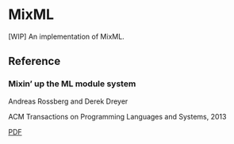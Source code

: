# MixML

[WIP] An implementation of MixML.

## Reference

### Mixin’ up the ML module system

Andreas Rossberg and Derek Dreyer

ACM Transactions on Programming Languages and Systems, 2013

[PDF](https://people.mpi-sws.org/~rossberg/mixml/mixml-toplas.pdf)

